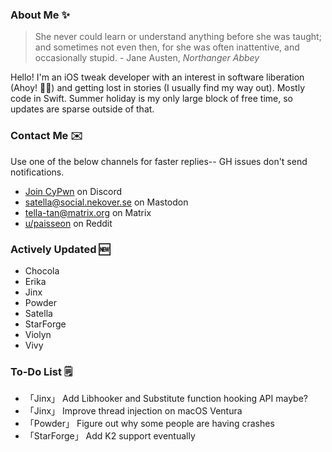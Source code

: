 ### About Me ✨
> She never could learn or understand anything before she was taught; and sometimes not even then, for she was often inattentive, and occasionally stupid. - Jane Austen, *Northanger Abbey*

Hello! I'm an iOS tweak developer with an interest in software liberation (Ahoy! 🏴‍☠️) and getting lost in stories (I usually find my way out). Mostly code in Swift. Summer holiday is my only large block of free time, so updates are sparse outside of that.

### Contact Me ✉️
Use one of the below channels for faster replies-- GH issues don't send notifications.

- [Join CyPwn](https://discord.gg/cypwn) on Discord
- [satella@social.nekover.se](https://social.nekover.se/@satella) on Mastodon
- [tella-tan@matrix.org](https://matrix.to/#/#cypwnserver:matrix.org) on Matrix
- [u/paisseon](https://reddit.com/u/paisseon) on Reddit

### Actively Updated 🆕
- Chocola
- Erika
- Jinx
- Powder
- Satella
- StarForge
- Violyn
- Vivy

### To-Do List 🗒
- 「Jinx」        Add Libhooker and Substitute function hooking API maybe?
- 「Jinx」        Improve thread injection on macOS Ventura
- 「Powder」      Figure out why some people are having crashes
- 「StarForge」   Add K2 support eventually
